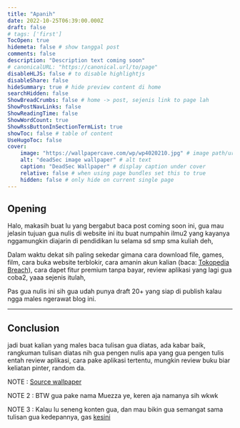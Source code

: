 ```yaml
---
title: "Apanih"
date: 2022-10-25T06:39:00.000Z
draft: false
# tags: ['first']
TocOpen: true
hidemeta: false # show tanggal post
comments: false
description: "Description text coming soon"
# canonicalURL: "https://canonical.url/to/page"
disableHLJS: false # to disable highlightjs
disableShare: false
hideSummary: true # hide preview content di home
searchHidden: false
ShowBreadCrumbs: false # home -> post, sejenis link to page lah
ShowPostNavLinks: false
ShowReadingTime: false
ShowWordCount: true
ShowRssButtonInSectionTermList: true
showToc: false # table of content
UseHugoToc: false
cover:
    image: "https://wallpapercave.com/wp/wp4020210.jpg" # image path/url
    alt: "deadSec image wallpaper" # alt text
    caption: "DeadSec Wallpaper" # display caption under cover
    relative: false # when using page bundles set this to true
    hidden: false # only hide on current single page
---
```


## Opening
Halo, makasih buat lu yang bergabut baca post coming soon ini, gua mau jelasin tujuan gua nulis di website ini itu buat numpahin ilmu2 yang kayanya nggamungkin diajarin di pendidikan lu selama sd smp sma kuliah deh, 

Dalam waktu dekat sih paling sekedar gimana cara download file, games, film, cara buka website terblokir, cara amanin akun kalian (baca: [Tokopedia Breach](https://duckduckgo.com/?t=ffab&q=tokopedia+breach&ia=web)), cara dapet fitur premium tanpa bayar, review aplikasi yang lagi gua coba2, yaaa sejenis itulah, 

Pas gua nulis ini sih gua udah punya draft 20+ yang siap di publish kalau ngga males ngerawat blog ini.

---

## Conclusion
jadi buat kalian yang males baca tulisan gua diatas, ada kabar baik, rangkuman tulisan diatas nih gua pengen nulis apa yang gua pengen tulis entah review aplikasi, cara pake aplikasi tertentu, mungkin review buku biar keliatan pinter, random da.

NOTE : [Source wallpaper](https://wallpapercave.com/dedsec-wallpapers)

NOTE 2 : BTW gua pake nama Muezza ye, keren aja namanya sih wkwk

NOTE 3 : Kalau lu seneng konten gua, dan mau bikin gua semangat sama tulisan gua kedepannya, gas [kesini](https://sociabuzz.com/muezzaissleeping)